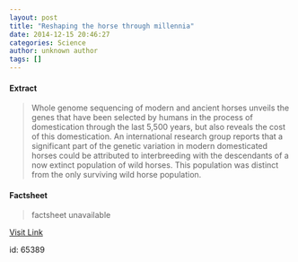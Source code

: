 ```yaml
---
layout: post
title: "Reshaping the horse through millennia"
date: 2014-12-15 20:46:27
categories: Science
author: unknown author
tags: []
---
```



#### Extract
>Whole genome sequencing of modern and ancient horses unveils the genes that have been selected by humans in the process of domestication through the last 5,500 years, but also reveals the cost of this domestication. An international research group reports that a significant part of the genetic variation in modern domesticated horses could be attributed to interbreeding with the descendants of a now extinct population of wild horses. This population was distinct from the only surviving wild horse population.

#### Factsheet
>factsheet unavailable

[Visit Link](http://feeds.sciencedaily.com/~r/sciencedaily/~3/zmNAQ_6QM4s/141215154627.htm)

id:   65389
